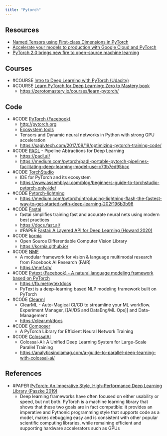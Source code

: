 ```yaml
---
title: "Pytorch"
---
```



## Resources
- [Named Tensors using First-class Dimensions in PyTorch](https://github.com/facebookresearch/torchdim)
- [Accelerate your models to production with Google Cloud and PyTorch](https://opensource.googleblog.com/2022/09/accelerate-your-models-to-production-with-google-cloud-and-pytorch_0905763892.html)
- [PyTorch 2.0 brings new fire to open-source machine learning](https://venturebeat.com/ai/pytorch-2-0-brings-new-fire-to-open-source-machine-learning/)

## Courses
- #COURSE [Intro to Deep Learning with PyTorch (Udacity)](https://www.udacity.com/course/deep-learning-pytorch--ud188)
- #COURSE [Learn PyTorch for Deep Learning: Zero to Mastery book](https://www.learnpytorch.io/)
	- https://zerotomastery.io/courses/learn-pytorch/

## Code
- #CODE [PyTorch (Facebook)](https://github.com/pytorch/pytorch)
	- http://pytorch.org
	- [Ecosystem tools](https://pytorch.org/ecosystem/)
	- Tensors and Dynamic neural networks in Python with strong GPU acceleration
	- https://sagivtech.com/2017/09/19/optimizing-pytorch-training-code/
- #CODE [PADL](https://github.com/lf1-io/padl) - Pipeline Abtractions for Deep Learning
	- https://padl.ai/
	- https://medium.com/pytorch/padl-portable-pytorch-pipelines-facilitating-deep-learning-model-use-c73b7ed95bcc
- #CODE [TorchStudio](https://www.torchstudio.ai/)
	- IDE for PyTorch and its ecosystem
	- https://www.assemblyai.com/blog/beginners-guide-to-torchstudio-pytorch-only-ide/
- #CODE [Pytorch-lightning](https://pytorchlightning.ai/)
	- https://medium.com/pytorch/introducing-lightning-flash-the-fastest-way-to-get-started-with-deep-learning-202f196b3b98
- #CODE [Fastai](https://github.com/fastai/fastai)
	- fastai simplifies training fast and accurate neural nets using modern best practices
	- https://docs.fast.ai/
	- #PAPER [Fastai: A Layered API for Deep Learning (Howard 2020)](https://www.mdpi.com/2078-2489/11/2/108/htm)
- #CODE [kornia](https://github.com/kornia/kornia)
	- Open Source Differentiable Computer Vision Library
	- https://kornia.github.io/
- #CODE [NMF](https://github.com/facebookresearch/mmf)
	- A modular framework for vision & language multimodal research from Facebook AI Research (FAIR)
	- https://mmf.sh/
- #CODE [Pytext (Facebook) - A natural language modeling framework based on PyTorch](https://github.com/facebookresearch/pytext )
	- https://fb.me/pytextdocs
	- PyText is a deep-learning based NLP modeling framework built on PyTorch
- #CODE [Clearml](https://github.com/allegroai/clearml)
	- ClearML - Auto-Magical CI/CD to streamline your ML workflow. Experiment Manager, [[AI/DS and DataEng/ML Ops]] and Data-Management
	- https://clear.ml/docs
- #CODE [Composer](https://github.com/mosaicml/composer)
	- A PyTorch Library for Efficient Neural Network Training
- #CODE [ColossalAI](https://github.com/hpcaitech/ColossalAI)
	- Colossal-AI: A Unified Deep Learning System for Large-Scale Parallel Training
	- https://analyticsindiamag.com/a-guide-to-parallel-deep-learning-with-colossal-ai/

## References
- #PAPER [PyTorch: An Imperative Style, High-Performance Deep Learning Library (Paszke 2019)](https://arxiv.org/abs/1912.01703)
	- Deep learning frameworks have often focused on either usability or speed, but not both. PyTorch is a machine learning library that shows that these two goals are in fact compatible: it provides an imperative and Pythonic programming style that supports code as a model, makes debugging easy and is consistent with other popular scientific computing libraries, while remaining efficient and supporting hardware accelerators such as GPUs
